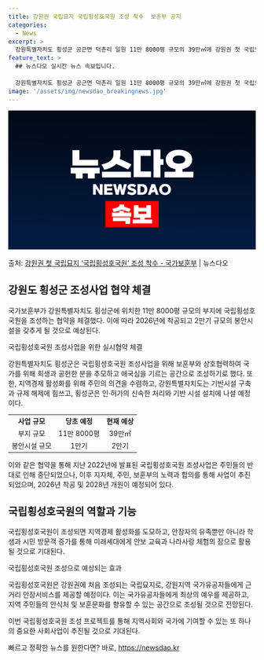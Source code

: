 ```yaml
---
title: 강원권 국립묘지 국립횡성호국원 조성 착수  보훈부 공지
categories:
  - News
excerpt: >
  강원특별자치도 횡성군 공근면 덕촌리 일원 11만 8000평 규모의 39만㎡에 강원권 첫 국립묘지인 국립횡성호…
feature_text: >
  ## 뉴스다오 실시간 뉴스 속보입니다.

  강원특별자치도 횡성군 공근면 덕촌리 일원 11만 8000평 규모의 39만㎡에 강원권 첫 국립묘지인 국립횡성호…
image: '/assets/img/newsdao_breakingnews.jpg'
---
```


![뉴스다오 속보](/assets/img/newsdao_breakingnews.jpg)

<p>출처: <a href="https://newsdao.kr/3888" rel="dofollow">강원권 첫 국립묘지 ‘국립횡성호국원’ 조성 착수 - 국가보훈부</a> | 뉴스다오</p>

<h2 data-ke-size="size26">강원도 횡성군 조성사업 협약 체결</h2>

국가보훈부가 강원특별자치도 횡성군에 위치한 11만 8000평 규모의 부지에 국립횡성호국원을 조성하는 협약을 체결했다. 이에 따라 2026년에 착공되고 2만기 규모의 봉안시설을 갖추게 될 것으로 예상된다.

<p data-ke-size="size16">국립횡성호국원 조성사업을 위한 실시협약 체결</p>

강원특별자치도 횡성군은 국립횡성호국원 조성사업을 위해 보훈부와 상호협력하여 국가를 위해 희생과 공헌한 분을 추모하고 애국심을 기르는 공간으로 조성하기로 했다. 또한, 지역경제 활성화를 위해 주민의 의견을 수렴하고, 강원특별자치도는 기반시설 구축과 규제 해제에 힘쓰고, 횡성군은 인·허가의 신속한 처리와 기반 시설 설치에 나설 예정이다.

<table>
  <tr>
    <td style="text-align: center; height: 17px;"><b>사업 규모</b></td>
    <td style="text-align: center; height: 17px;"><b>당초 예정</b></td>
    <td style="text-align: center; height: 17px;"><b>현재 예상</b></td>
  </tr>
  <tr>
    <td style="text-align: center; height: 17px;">부지 규모</td>
    <td style="text-align: center; height: 17px;">11만 8000평</td>
    <td style="text-align: center; height: 17px;">39만㎡</td>
  </tr>
  <tr>
    <td style="text-align: center; height: 17px;">봉안시설 규모</td>
    <td style="text-align: center; height: 17px;">1만기</td>
    <td style="text-align: center; height: 17px;">2만기</td>
  </tr>
</table>

이와 같은 협약을 통해 지난 2022년에 발표된 국립횡성호국원 조성사업은 주민들의 반대로 인해 중단되었으나, 이후 지자체, 주민, 보훈부의 노력과 합의를 통해 사업이 추진되었으며, 2026년 착공 및 2028년 개원이 예정되어 있다.

<h2 data-ke-size="size26">국립횡성호국원의 역할과 기능</h2>

국립횡성호국원이 조성되면 지역경제 활성화를 도모하고, 안장자의 유족뿐만 아니라 학생과 시민 방문객 증가를 통해 미래세대에게 안보 교육과 나라사랑 체험의 장으로 활용될 것으로 기대된다.

<p data-ke-size="size16">국립횡성호국원 조성으로 예상되는 효과</p>

국립횡성호국원은 강원권에 처음 조성되는 국립묘지로, 강원지역 국가유공자들에게 근거리 안장서비스를 제공할 예정이다. 이는 국가유공자들에게 최상의 예우를 제공하고, 지역 주민들의 안식처 및 보훈문화를 향유할 수 있는 공간으로 조성될 것으로 전망된다. 

이번 국립횡성호국원 조성 프로젝트를 통해 지역사회와 국가에 기여할 수 있는 또 하나의 중요한 사회사업이 추진될 것으로 기대된다. 

빠르고 정확한 뉴스를 원한다면? 바로, <a href="https://newsdao.kr" rel="dofollow">https://newsdao.kr</a>


